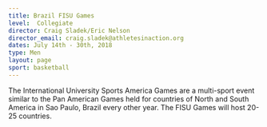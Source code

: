 ```yaml
---
title: Brazil FISU Games
level:  Collegiate
director: Craig Sladek/Eric Nelson
director_email: craig.sladek@athletesinaction.org
dates: July 14th - 30th, 2018
type: Men
layout: page
sport: basketball
---
```

The International University Sports America Games are a multi-sport event similar to the Pan American Games held for countries of North and South America in Sao Paulo, Brazil every other year. The FISU Games will host 20-25 countries.
